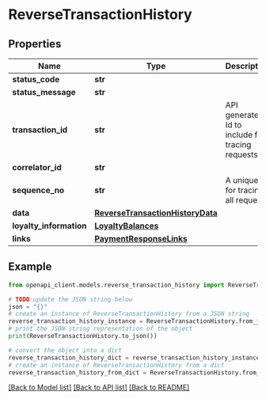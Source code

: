 # ReverseTransactionHistory


## Properties

Name | Type | Description | Notes
------------ | ------------- | ------------- | -------------
**status_code** | **str** |  | [optional] 
**status_message** | **str** |  | [optional] 
**transaction_id** | **str** | API generated Id to include for tracing requests | [optional] 
**correlator_id** | **str** |  | [optional] 
**sequence_no** | **str** | A unique id for tracing all requests | [optional] 
**data** | [**ReverseTransactionHistoryData**](ReverseTransactionHistoryData.md) |  | [optional] 
**loyalty_information** | [**LoyaltyBalances**](LoyaltyBalances.md) |  | [optional] 
**links** | [**PaymentResponseLinks**](PaymentResponseLinks.md) |  | [optional] 

## Example

```python
from openapi_client.models.reverse_transaction_history import ReverseTransactionHistory

# TODO update the JSON string below
json = "{}"
# create an instance of ReverseTransactionHistory from a JSON string
reverse_transaction_history_instance = ReverseTransactionHistory.from_json(json)
# print the JSON string representation of the object
print(ReverseTransactionHistory.to_json())

# convert the object into a dict
reverse_transaction_history_dict = reverse_transaction_history_instance.to_dict()
# create an instance of ReverseTransactionHistory from a dict
reverse_transaction_history_from_dict = ReverseTransactionHistory.from_dict(reverse_transaction_history_dict)
```
[[Back to Model list]](../README.md#documentation-for-models) [[Back to API list]](../README.md#documentation-for-api-endpoints) [[Back to README]](../README.md)


